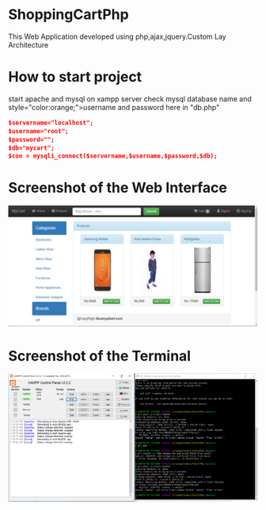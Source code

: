 # ShoppingCartPhp
This Web Application developed using php,ajax,jquery.Custom Lay Architecture
# How to start project
start apache and mysql on xampp server check mysql database name and style="color:orange;">username</span>  and password
here in "db.php"
```json
$servername="localhost";
$username="root";
$password="";
$db="mycart";
$con = mysqli_connect($servername,$username,$password,$db);
```
# Screenshot of the Web Interface
![Optional Text](./Capture_mycartphp.PNG)
# Screenshot of the Terminal
![Optional Text](./Capture_mycartserver.PNG)
